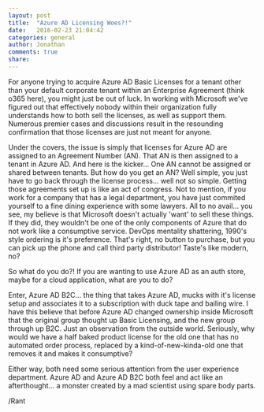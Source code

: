 ```yaml
---
layout: post
title:  "Azure AD Licensing Woes?!"
date:   2016-02-23 21:04:42
categories: general
author: Jonathan
comments: true
share:
---
```

For anyone trying to acquire Azure AD Basic Licenses for a tenant other than your default corporate tenant within an Enterprise Agreement (think o365 here), you might just be out of luck.
In working with Microsoft we've figured out that effectively nobody within their organization fully understands how to both sell the licenses, as well as support them. Numerous premier cases and
discussions result in the resounding confirmation that those licenses are just not meant for anyone.

Under the covers, the issue is simply that licenses for Azure AD are assigned to an Agreement Number (AN). That AN is then assigned to a tenant in Azure AD. And here is the kicker... One AN cannot be
assigned or shared between tenants. But how do you get an AN? Well simple, you just have to go back through the license process... well not so simple. Getting those agreements set up is like an act of
congress. Not to mention, if you work for a company that has a legal department, you have just commited yourself to a fine dining experience with some lawyers. All to no avail... you see, my believe is that
Microsoft doesn't actually 'want' to sell these things. If they did, they wouldn't be one of the only components of Azure that do not work like a consumptive service. DevOps mentality shattering, 1990's style
ordering is it's preference. That's right, no button to purchase, but you can pick up the phone and call third party distributor! Taste's like modern, no?

So what do you do?! If you are wanting to use Azure AD as an auth store, maybe for a cloud application, what are you to do? 

Enter, Azure AD B2C... the thing that takes Azure AD, mucks with it's license setup and associates it to a subscription with duck tape and bailing wire.
I have this believe that before Azure AD changed ownership inside Microsoft that the original group thought up Basic Licensing, and the new group through up B2C. Just an observation from the outside world.
Seriously, why would we have a half baked product license for the old one that has no automated order process, replaced by a kind-of-new-kinda-old one that removes it and makes it consumptive?

Either way, both need some serious attention from the user experience department. Azure AD and Azure AD B2C both feel and act like an afterthought... a monster created by a mad scientist using spare body parts.

/Rant
